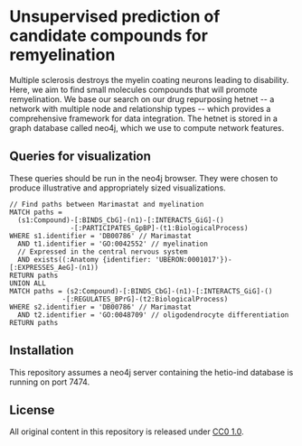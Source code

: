 # Unsupervised prediction of candidate compounds for remyelination

Multiple sclerosis destroys the myelin coating neurons leading to disability. Here, we aim to find small molecules compounds that will promote remyelination. We base our search on our drug repurposing hetnet -- a network with multiple node and relationship types -- which provides a comprehensive framework for data integration. The hetnet is stored in a graph database called neo4j, which we use to compute network features.

## Queries for visualization

These queries should be run in the neo4j browser. They were chosen to produce
illustrative and appropriately sized visualizations.

```cypher
// Find paths between Marimastat and myelination
MATCH paths =
  (s1:Compound)-[:BINDS_CbG]-(n1)-[:INTERACTS_GiG]-()
               -[:PARTICIPATES_GpBP]-(t1:BiologicalProcess)
WHERE s1.identifier = 'DB00786' // Marimastat
  AND t1.identifier = 'GO:0042552' // myelination
  // Expressed in the central nervous system
  AND exists((:Anatomy {identifier: 'UBERON:0001017'})-[:EXPRESSES_AeG]-(n1))
RETURN paths
UNION ALL
MATCH paths = (s2:Compound)-[:BINDS_CbG]-(n1)-[:INTERACTS_GiG]-()
             -[:REGULATES_BPrG]-(t2:BiologicalProcess)
WHERE s2.identifier = 'DB00786' // Marimastat
  AND t2.identifier = 'GO:0048709' // oligodendrocyte differentiation
RETURN paths
```

## Installation

This repository assumes a neo4j server containing the hetio-ind database is
running on port 7474.

## License

All original content in this repository is released under [CC0 1.0](https://creativecommons.org/publicdomain/zero/1.0/ "Creative Commons · Public Domain Dedication").
